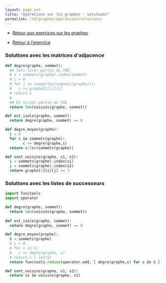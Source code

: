 ```yaml
---
layout: page_ext
title: "Opérations sur les graphes - solutions"
permalink: /td/graphes/operations/solutions/
---
```


- [Retour aux exercices sur les graphes](../../)

- [Retour à l'exercice](../)

### Solutions avec les matrices d'adjacence

```python
def degre(graphe, sommet):
  ## Sans tirer partie du TAD 
  # i = sommets(graphe).index(sommet)
  # c = 0
  # for j in range(len(sommets(graphe))):
  #   c += graphe[1][i][j]
  # return c
  #
  ## En tirant partie du TAD 
  return len(voisins(graphe, sommet))

def est_isole(graphe, sommet):
  return degre(graphe, sommet) == 0

def degre_moyen(graphe):
  c = 0
  for s in sommets(graphe):    
        c += degre(graphe,s)
  return c/len(sommets(graphe))

def sont_voisins(graphe, s1, s2):
  i = sommets(graphe).index(s1)
  j = sommets(graphe).index(s2)
  return graphe[1][i][j] == 1
```

### Solutions avec les listes de successeurs

```python
import functools
import operator

def degre(graphe, sommet):
  return len(voisins(graphe, sommet))
  
def est_isole(graphe, sommet):
  return degre(graphe, sommet) == 0

def degre_moyen(graphe):
  S = sommets(graphe)
  # c = 0
  # for s in S:
  #   c += degre(graphe, s)
  # return c / len(S)
  return functools.reduce(operator.add, [ degre(graphe,s) for s in S ]) / len(S)

def sont_voisins(graphe, s1, s2):
  return s2 in voisins(graphe, s1)
```